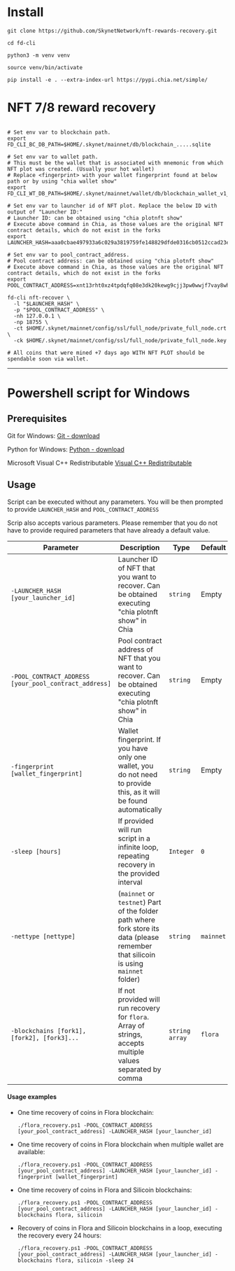# Install

```shell
git clone https://github.com/SkynetNetwork/nft-rewards-recovery.git
```
```shell
cd fd-cli
```
```shell
python3 -m venv venv
```
```shell
source venv/bin/activate
```
```shell
pip install -e . --extra-index-url https://pypi.chia.net/simple/
```


# NFT 7/8 reward recovery


```shell

# Set env var to blockchain path.
export FD_CLI_BC_DB_PATH=$HOME/.skynet/mainnet/db/blockchain_.....sqlite

# Set env var to wallet path.
# This must be the wallet that is associated with mnemonic from which NFT plot was created. (Usually your hot wallet)
# Replace <fingerprint> with your wallet fingerprint found at below path or by using "chia wallet show"
export FD_CLI_WT_DB_PATH=$HOME/.skynet/mainnet/wallet/db/blockchain_wallet_v1_mainnet_<fingerprint>.sqlite

# Set env var to launcher id of NFT plot. Replace the below ID with output of "Launcher ID:" 
# Launcher ID: can be obtained using "chia plotnft show"
# Execute above command in Chia, as those values are the original NFT contract details, which do not exist in the forks
export LAUNCHER_HASH=aaa0cbae497933a6c029a3819759fe148829dfde0316cb0512ccad23edce6aaa

# Set env var to pool_contract_address. 
# Pool contract address: can be obtained using "chia plotnft show"
# Execute above command in Chia, as those values are the original NFT contract details, which do not exist in the forks
export POOL_CONTRACT_ADDRESS=xnt13rht0xz4tpdqfq08e3dk20kewg9cjj3pw0wwjf7vay8whlxn7ppqapeqhz

fd-cli nft-recover \
  -l "$LAUNCHER_HASH" \
  -p "$POOL_CONTRACT_ADDRESS" \
  -nh 127.0.0.1 \
  -np 18755 \
  -ct $HOME/.skynet/mainnet/config/ssl/full_node/private_full_node.crt \
  -ck $HOME/.skynet/mainnet/config/ssl/full_node/private_full_node.key
  
# All coins that were mined +7 days ago WITH NFT PLOT should be spendable soon via wallet.
```

***


# Powershell script for Windows


## Prerequisites

Git for Windows: [Git - download](https://git-scm.com/download/win)

Python for Windows: [Python - download](https://www.python.org/downloads/)

Microsoft Visual C++ Redistributable [Visual C++ Redistributable](https://support.microsoft.com/en-us/topic/the-latest-supported-visual-c-downloads-2647da03-1eea-4433-9aff-95f26a218cc0)

## Usage
Script can be executed without any parameters. You will be then prompted to provide `LAUNCHER_HASH` and `POOL_CONTRACT_ADDRESS`

Scrip also accepts various parameters. Please remember that you do not have to provide required parameters that have already a default value.
 


| Parameter | Description | Type | Default | Required? |
| --- | --- | --- | --- | --- | 
| `-LAUNCHER_HASH [your_launcher_id]` | Launcher ID of NFT that you want to recover. Can be obtained executing "chia plotnft show" in Chia | `string` | Empty | Yes |
| `-POOL_CONTRACT_ADDRESS [your_pool_contract_address]` | Pool contract address of NFT that you want to recover. Can be obtained executing "chia plotnft show" in Chia | `string` | Empty | Yes |
| `-fingerprint [wallet_fingerprint]` | Wallet fingerprint. If you have only one wallet, you do not need to provide this, as it will be found automatically | `string` | Empty | No |
| `-sleep [hours]` | If provided will run script in a infinite loop, repeating recovery in the provided interval | `Integer` | `0` | No |
| `-nettype [nettype]` | (`mainnet` or `testnet`) Part of the folder path where fork store its data  (please remember that silicoin is using `mainnet` folder) | `string` | `mainnet` | Yes |
| `-blockchains [fork1], [fork2], [fork3]...` | If not provided will run recovery for `flora`. Array of strings, accepts multiple values separated by comma | `string array` | `flora` | Yes |


#### Usage examples

* One time recovery of coins in Flora blockchain:

   `./flora_recovery.ps1 -POOL_CONTRACT_ADDRESS [your_pool_contract_address] -LAUNCHER_HASH [your_launcher_id]`   

* One time recovery of coins in Flora blockchain when multiple wallet are available:

   `./flora_recovery.ps1 -POOL_CONTRACT_ADDRESS [your_pool_contract_address] -LAUNCHER_HASH [your_launcher_id] -fingerprint [wallet_fingerprint]`   

* One time recovery of coins in Flora and Silicoin blockchains:

   `./flora_recovery.ps1 -POOL_CONTRACT_ADDRESS [your_pool_contract_address] -LAUNCHER_HASH [your_launcher_id] -blockchains flora, silicoin`   

* Recovery of coins in Flora and Silicoin blockchains in a loop, executing the recovery every 24 hours:

   `./flora_recovery.ps1 -POOL_CONTRACT_ADDRESS [your_pool_contract_address] -LAUNCHER_HASH [your_launcher_id] -blockchains flora, silicoin -sleep 24`
